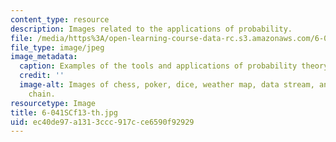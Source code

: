 ```yaml
---
content_type: resource
description: Images related to the applications of probability.
file: /media/https%3A/open-learning-course-data-rc.s3.amazonaws.com/6-041sc-probabilistic-systems-analysis-and-applied-probability-fall-2013/ec40de97a1313ccc917cce6590f92929_6-041SCf13-th.jpg
file_type: image/jpeg
image_metadata:
  caption: Examples of the tools and applications of probability theory.
  credit: ''
  image-alt: Images of chess, poker, dice, weather map, data stream, and a Markov
    chain.
resourcetype: Image
title: 6-041SCf13-th.jpg
uid: ec40de97-a131-3ccc-917c-ce6590f92929
---
```

